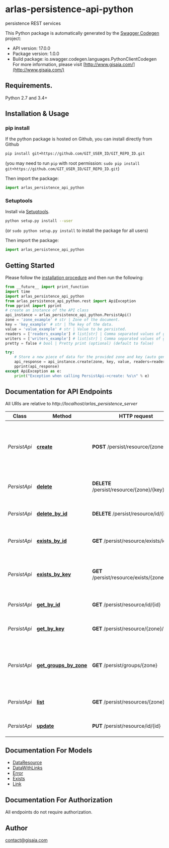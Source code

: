 # arlas-persistence-api-python
persistence REST services

This Python package is automatically generated by the [Swagger Codegen](https://github.com/swagger-api/swagger-codegen) project:

- API version: 17.0.0
- Package version: 1.0.0
- Build package: io.swagger.codegen.languages.PythonClientCodegen
For more information, please visit [http://www.gisaia.com/](http://www.gisaia.com/)

## Requirements.

Python 2.7 and 3.4+

## Installation & Usage
### pip install

If the python package is hosted on Github, you can install directly from Github

```sh
pip install git+https://github.com/GIT_USER_ID/GIT_REPO_ID.git
```
(you may need to run `pip` with root permission: `sudo pip install git+https://github.com/GIT_USER_ID/GIT_REPO_ID.git`)

Then import the package:
```python
import arlas_persistence_api_python 
```

### Setuptools

Install via [Setuptools](http://pypi.python.org/pypi/setuptools).

```sh
python setup.py install --user
```
(or `sudo python setup.py install` to install the package for all users)

Then import the package:
```python
import arlas_persistence_api_python
```

## Getting Started

Please follow the [installation procedure](#installation--usage) and then run the following:

```python
from __future__ import print_function
import time
import arlas_persistence_api_python
from arlas_persistence_api_python.rest import ApiException
from pprint import pprint
# create an instance of the API class
api_instance = arlas_persistence_api_python.PersistApi()
zone = 'zone_example' # str | Zone of the document.
key = 'key_example' # str | The key of the data.
value = 'value_example' # str | Value to be persisted.
readers = ['readers_example'] # list[str] | Comma separated values of groups authorized to read the data. (optional)
writers = ['writers_example'] # list[str] | Comma separated values of groups authorized to modify the data. (optional)
pretty = false # bool | Pretty print (optional) (default to false)

try:
    # Store a new piece of data for the provided zone and key (auto generate id).
    api_response = api_instance.create(zone, key, value, readers=readers, writers=writers, pretty=pretty)
    pprint(api_response)
except ApiException as e:
    print("Exception when calling PersistApi->create: %s\n" % e)

```

## Documentation for API Endpoints

All URIs are relative to *http://localhost/arlas_persistence_server*

Class | Method | HTTP request | Description
------------ | ------------- | ------------- | -------------
*PersistApi* | [**create**](docs/PersistApi.md#create) | **POST** /persist/resource/{zone}/{key} | Store a new piece of data for the provided zone and key (auto generate id).
*PersistApi* | [**delete**](docs/PersistApi.md#delete) | **DELETE** /persist/resource/{zone}/{key} | Delete an entry given its key and id.
*PersistApi* | [**delete_by_id**](docs/PersistApi.md#delete_by_id) | **DELETE** /persist/resource/id/{id} | Delete an entry given its key and id.
*PersistApi* | [**exists_by_id**](docs/PersistApi.md#exists_by_id) | **GET** /persist/resource/exists/id/{id} | Check the existence of an entry given its id.
*PersistApi* | [**exists_by_key**](docs/PersistApi.md#exists_by_key) | **GET** /persist/resource/exists/{zone}/{key} | Check the existence of an entry given its zone and key.
*PersistApi* | [**get_by_id**](docs/PersistApi.md#get_by_id) | **GET** /persist/resource/id/{id} | Fetch an entry given its id.
*PersistApi* | [**get_by_key**](docs/PersistApi.md#get_by_key) | **GET** /persist/resource/{zone}/{key} | Fetch an entry given its zone and key.
*PersistApi* | [**get_groups_by_zone**](docs/PersistApi.md#get_groups_by_zone) | **GET** /persist/groups/{zone} | Returns the users&#39; groups allowed to interact with the given zone.
*PersistApi* | [**list**](docs/PersistApi.md#list) | **GET** /persist/resources/{zone} | Fetch a list of data related to a zone.
*PersistApi* | [**update**](docs/PersistApi.md#update) | **PUT** /persist/resource/id/{id} | Update an existing value.


## Documentation For Models

 - [DataResource](docs/DataResource.md)
 - [DataWithLinks](docs/DataWithLinks.md)
 - [Error](docs/Error.md)
 - [Exists](docs/Exists.md)
 - [Link](docs/Link.md)


## Documentation For Authorization

 All endpoints do not require authorization.


## Author

contact@gisaia.com

